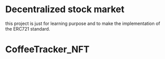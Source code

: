 # Decentralized stock market

this project is just for learning purpose and to make the implementation of the ERC721 standard.
# CoffeeTracker_NFT
